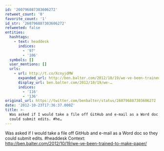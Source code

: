 ```yaml
---
id: '260796887303606272'
retweet_count: '0'
favorite_count: '1'
id_str: '260796887303606272'
retweeted: false
entities:
  hashtags:
    - text: headdesk
      indices:
        - '97'
        - '106'
  symbols: []
  user_mentions: []
  urls:
    - url: http://t.co/XcnyjdMW
      expanded_url: http://ben.balter.com/2012/10/19/we-ve-been-trained-to-make-paper/
      display_url: ben.balter.com/2012/10/19/we-…
      indices:
        - '116'
        - '136'
original_url: https://twitter.com/benbalter/status/260796887303606272
date: '2012-10-23T17:36:37.000Z'
title: >-
  Was asked if I would take a file off GitHub and e-mail as a Word doc so they
  could submit edits. #he…
---
```


Was asked if I would take a file off GitHub and e-mail as a Word doc so they could submit edits. #headdesk Context: http://ben.balter.com/2012/10/19/we-ve-been-trained-to-make-paper/